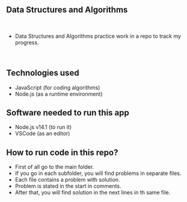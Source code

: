 ## Data Structures and Algorithms
​
- Data Structures and Algorithms practice work in a repo to track
my progress.

​
## Technologies used
- JavaScript (for coding algorithms)
- Node.js (as a runtime environment)
​
## Software needed to run this app
- Node.js v14.1 (to run it)
- VSCode (as an editor)
​
## How to run code in this repo?
- First of all go to the main folder.
- If you go in each subfolder, you will find problems in separate files.
- Each file contains a problem with solution.
- Problem is stated in the start in comments.
- After that, you will find solution in the next lines in th same file.